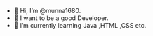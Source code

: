 - 👋 Hi, I’m @munna1680.
- 👀 I want to be a good Developer.
- 🌱 I’m currently learning Java ,HTML ,CSS etc.

<!---
munna1680/munna1680 is a ✨ special ✨ repository because its `README.md` (this file) appears on your GitHub profile.
You can click the Preview link to take a look at your changes.
--->
